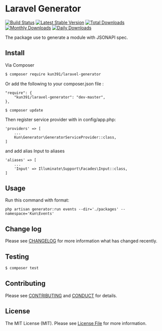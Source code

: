 # Laravel Generator

[![Build Status](https://travis-ci.org/kun391/laravel-generator.svg?branch=master)](https://travis-ci.org/kun391/laravel-generator)
[![Latest Stable Version](https://poser.pugx.org/kun391/laravel-generator/v/stable)](https://packagist.org/packages/kun391/laravel-generator)
[![Total Downloads](https://poser.pugx.org/kun391/laravel-generator/downloads)](https://packagist.org/packages/kun391/laravel-generator)
[![Monthly Downloads](https://poser.pugx.org/kun391/laravel-generator/d/monthly)](https://packagist.org/packages/kun391/laravel-generator)
[![Daily Downloads](https://poser.pugx.org/kun391/laravel-generator/d/daily)](https://packagist.org/packages/kun391/yii2-paypal)

The package use to generate a module with JSONAPI spec.

## Install

Via Composer

``` bash
$ composer require kun391/laravel-generator
```

Or add the following to your composer.json file :
```
"require": {
    "kun391/laravel-generator": "dev-master",
},

$ composer update
```

Then register service provider with in config/app.php:
```
'providers' => [
    ...
    Kun\Generator\GeneratorServiceProvider::class,
]
```

and add alias Input to aliases

```
'aliases' => [
    ...
    'Input' => Illuminate\Support\Facades\Input::class,
]
```

## Usage

Run this command with format:

```
php artisan generator:run events --dir='./packages' --namespace='Kun\Events'
```

## Change log

Please see [CHANGELOG](CHANGELOG.md) for more information what has changed recently.

## Testing

``` bash
$ composer test
```

## Contributing

Please see [CONTRIBUTING](CONTRIBUTING.md) and [CONDUCT](CONDUCT.md) for details.

## License

The MIT License (MIT). Please see [License File](LICENSE.md) for more information.
